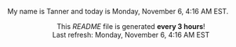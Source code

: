 My name is Tanner and today is Monday, November 6, 4:16 AM EST.

<p align="center">This <i>README</i> file is generated <b>every 3 hours</b>!</br>Last refresh: Monday, November 6, 4:16 AM EST<br /></p>
